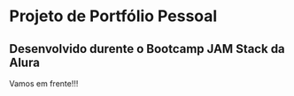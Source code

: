 # Projeto de Portfólio Pessoal

## Desenvolvido durente o Bootcamp JAM Stack da Alura

Vamos em frente!!!
